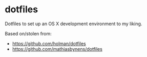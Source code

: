 dotfiles
========

Dotfiles to set up an OS X development environment to my liking.

Based on/stolen from:

- https://github.com/holman/dotfiles
- https://github.com/mathiasbynens/dotfiles
